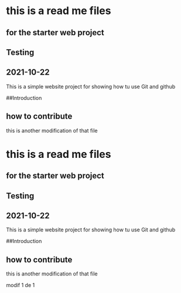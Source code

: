# this is a read me files
## for the starter web project
## Testing
## 2021-10-22

This is a simple website project for
showing how tu use Git and github

##Introduction
## how to contribute


this is another modification of that file

# this is a read me files
## for the starter web project
## Testing
## 2021-10-22

This is a simple website project for
showing how tu use Git and github

##Introduction
## how to contribute

this is another modification of that file

modif 1 de 1


